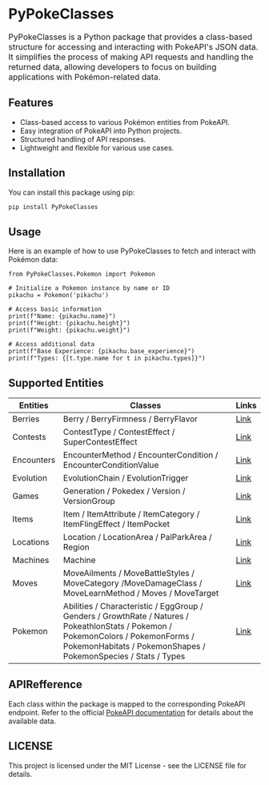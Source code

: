 <div id="top"></div>

# PyPokeClasses

<p style="display: inline">

</p>

<p style="font-size : 16px">
  PyPokeClasses is a Python package that provides a class-based structure for accessing and interacting with PokeAPI's JSON data. It simplifies the process of making API requests and handling the returned data, allowing developers to focus on building applications with Pokémon-related data.
</p>

<!-- プロジェクト名を記載 -->

## Features
<ul>
  <li>
    Class-based access to various Pokémon entities from PokeAPI.
  </li>
  <li>
    Easy integration of PokeAPI into Python projects.
  </li>
  <li>
    Structured handling of API responses.
  </li>
  <li>
    Lightweight and flexible for various use cases.
  </li>
</ul>

## Installation

You can install this package using pip:

```python
pip install PyPokeClasses
```

## Usage

Here is an example of how to use PyPokeClasses to fetch and interact with Pokémon data:

```
from PyPokeClasses.Pokemon import Pokemon

# Initialize a Pokemon instance by name or ID
pikachu = Pokemon('pikachu')

# Access basic information
print(f"Name: {pikachu.name}")
print(f"Height: {pikachu.height}")
print(f"Weight: {pikachu.weight}")

# Access additional data
print(f"Base Experience: {pikachu.base_experience}")
print(f"Types: {[t.type.name for t in pikachu.types]}")
```

<h2> Supported Entities</h2>

| Entities        | Classes                                                                      | Links |
| -------------| ----------                                                                | --------|
| Berries     |   Berry / BerryFirmness / BerryFlavor   | [Link](https://pokeapi.co/docs/v2#berries-section)
| Contests    | ContestType / ContestEffect / SuperContestEffect | [Link](https://pokeapi.co/docs/v2#contests-section)
| Encounters   | EncounterMethod / EncounterCondition / EncounterConditionValue | [Link](https://pokeapi.co/docs/v2#encounters-section)
| Evolution       | EvolutionChain / EvolutionTrigger | [Link](https://pokeapi.co/docs/v2#evolution-section)
| Games  | Generation / Pokedex / Version / VersionGroup | [Link](https://pokeapi.co/docs/v2#games-section)
| Items      | Item / ItemAttribute / ItemCategory / ItemFlingEffect / ItemPocket | [Link](https://pokeapi.co/docs/v2#items-section)
| Locations     | Location / LocationArea / PalParkArea / Region | [Link](https://pokeapi.co/docs/v2#locations-section)
| Machines     | Machine | [Link](https://pokeapi.co/docs/v2#machines-section)
| Moves     | MoveAilments / MoveBattleStyles / MoveCategory /MoveDamageClass / MoveLearnMethod / Moves / MoveTarget | [Link](https://pokeapi.co/docs/v2#moves-section)
| Pokemon     | Abilities / Characteristic / EggGroup / Genders / GrowthRate / Natures / PokeathlonStats / Pokemon / PokemonColors / PokemonForms / PokemonHabitats / PokemonShapes / PokemonSpecies / Stats / Types | [Link](https://pokeapi.co/docs/v2#locations-section)

## APIRefference

Each class within the package is mapped to the corresponding PokeAPI endpoint. Refer to the official <a href="https://pokeapi.co/">PokeAPI documentation</a> for details about the available data.

## LICENSE
This project is licensed under the MIT License - see the LICENSE file for details.
